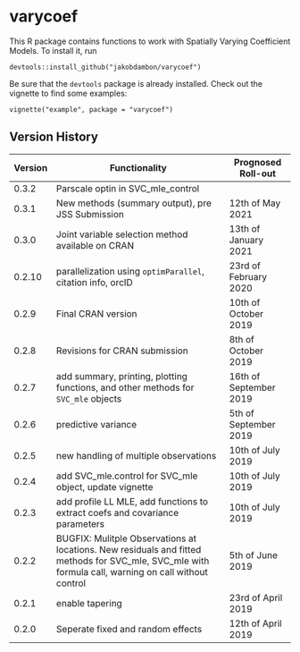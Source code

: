 # varycoef

This R package contains functions to work with Spatially Varying Coefficient Models. To install it, run 


`devtools::install_github("jakobdambon/varycoef")`


Be sure that the `devtools` package is already installed. Check out the vignette to find some examples:


`vignette("example", package = "varycoef")`


## Version History

| Version  | Functionality | Prognosed Roll-out |
|----------|---------------|------|
| 0.3.2    | Parscale optin in SVC_mle_control |
| 0.3.1    | New methods (summary output), pre JSS Submission | 12th of May 2021 |
| 0.3.0    | Joint variable selection method available on CRAN | 13th of January 2021 |
| 0.2.10   | parallelization using `optimParallel`, citation info, orcID | 23rd of February 2020 |
| 0.2.9    | Final CRAN version | 10th of October 2019 |
| 0.2.8    | Revisions for CRAN submission | 8th of October 2019 |
| 0.2.7    | add summary, printing, plotting functions, and other methods for `SVC_mle` objects | 16th of September 2019 |
| 0.2.6    | predictive variance | 5th of September 2019 |
| 0.2.5    | new handling of multiple observations | 10th of July 2019 |
| 0.2.4    | add SVC_mle.control for SVC_mle object, update vignette | 10th of July 2019 |
| 0.2.3    | add profile LL MLE, add functions to extract coefs and covariance parameters | 10th of July 2019 |
| 0.2.2    | BUGFIX: Mulitple Observations at locations. New residuals and fitted methods for SVC_mle, SVC_mle with formula call, warning on call without control | 5th of June 2019 |
| 0.2.1    | enable tapering | 23rd of April 2019 |
| 0.2.0    | Seperate fixed and random effects | 12th of April 2019 |












